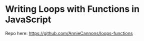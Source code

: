 # Writing Loops with Functions in JavaScript

Repo here: https://github.com/AnnieCannons/loops-functions